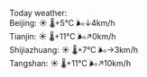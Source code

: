Today weather:  
Beijing: ☀️   🌡️+5°C 🌬️↓4km/h  
Tianjin: ☀️   🌡️+11°C 🌬️↗0km/h  
Shijiazhuang: ☀️   🌡️+7°C 🌬️→3km/h  
Tangshan: ☀️   🌡️+11°C 🌬️↗10km/h  
